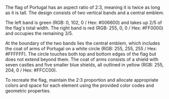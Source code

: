 The flag of Portugal has an aspect ratio of 2:3, meaning it is twice as long as it is tall. The design consists of two vertical bands and a central emblem.

The left band is green (RGB: 0, 102, 0 / Hex: #006600) and takes up 2/5 of the flag's total width. The right band is red (RGB: 255, 0, 0 / Hex: #FF0000) and occupies the remaining 3/5.

At the boundary of the two bands lies the central emblem, which includes the coat of arms of Portugal on a white circle (RGB: 255, 255, 255 / Hex: #FFFFFF). The circle touches both top and bottom edges of the flag but does not extend beyond them. The coat of arms consists of a shield with seven castles and five smaller blue shields, all outlined in yellow (RGB: 255, 204, 0 / Hex: #FFCC00).

To recreate the flag, maintain the 2:3 proportion and allocate appropriate colors and space for each element using the provided color codes and geometric properties.